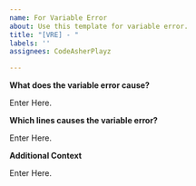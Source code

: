 ```yaml
---
name: For Variable Error
about: Use this template for variable error.
title: "[VRE] - "
labels: ''
assignees: CodeAsherPlayz

---
```


**What does the variable error cause?**

Enter Here.

**Which lines causes the variable error?**

Enter Here.

**Additional Context**

Enter Here.
